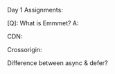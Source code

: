Day 1 Assignments:

[Q]: What is Emmmet?
 A:  

CDN:

Crossorigin:

Difference between async & defer?
